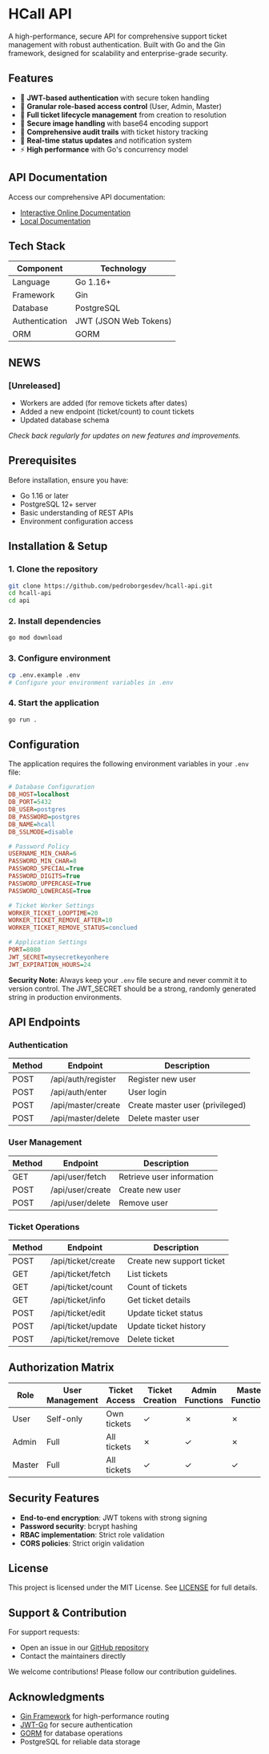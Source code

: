 # HCall API

A high-performance, secure API for comprehensive support ticket management with robust authentication. Built with Go and the Gin framework, designed for scalability and enterprise-grade security.

## Features

- 🔐 **JWT-based authentication** with secure token handling
- 👥 **Granular role-based access control** (User, Admin, Master)
- 🎫 **Full ticket lifecycle management** from creation to resolution
- 📸 **Secure image handling** with base64 encoding support
- 📝 **Comprehensive audit trails** with ticket history tracking
- 🔄 **Real-time status updates** and notification system
- ⚡ **High performance** with Go's concurrency model

## API Documentation

Access our comprehensive API documentation:

- [Interactive Online Documentation](https://pedroborgesdev.github.io/hcall-api)
- [Local Documentation](DOCUMENTATION.md)

## Tech Stack

| Component       | Technology                          |
|-----------------|-------------------------------------|
| Language        | Go 1.16+                           |
| Framework       | Gin                                 |
| Database        | PostgreSQL                          |
| Authentication  | JWT (JSON Web Tokens)               |
| ORM             | GORM                                |

## NEWS

### [Unreleased]
- Workers are added (for remove tickets after dates)
- Added a new endpoint (ticket/count) to count tickets
- Updated database schema

*Check back regularly for updates on new features and improvements.*

## Prerequisites

Before installation, ensure you have:

- Go 1.16 or later
- PostgreSQL 12+ server
- Basic understanding of REST APIs
- Environment configuration access

## Installation & Setup

### 1. Clone the repository
```bash
git clone https://github.com/pedroborgesdev/hcall-api.git
cd hcall-api
cd api
```

### 2. Install dependencies
```bash
go mod download
```

### 3. Configure environment
```bash
cp .env.example .env
# Configure your environment variables in .env
```

### 4. Start the application
```bash
go run .
```
## Configuration

The application requires the following environment variables in your `.env` file:

```ini
# Database Configuration
DB_HOST=localhost
DB_PORT=5432
DB_USER=postgres
DB_PASSWORD=postgres
DB_NAME=hcall
DB_SSLMODE=disable

# Password Policy
USERNAME_MIN_CHAR=6
PASSWORD_MIN_CHAR=8
PASSWORD_SPECIAL=True
PASSWORD_DIGITS=True
PASSWORD_UPPERCASE=True
PASSWORD_LOWERCASE=True

# Ticket Worker Settings
WORKER_TICKET_LOOPTIME=20
WORKER_TICKET_REMOVE_AFTER=10
WORKER_TICKET_REMOVE_STATUS=conclued

# Application Settings
PORT=8080
JWT_SECRET=mysecretkeyonhere
JWT_EXPIRATION_HOURS=24
```

**Security Note:** Always keep your `.env` file secure and never commit it to version control. The JWT_SECRET should be a strong, randomly generated string in production environments.

## API Endpoints

### Authentication
| Method | Endpoint                | Description                     |
|--------|-------------------------|---------------------------------|
| POST   | /api/auth/register      | Register new user               |
| POST   | /api/auth/enter         | User login                      |
| POST   | /api/master/create      | Create master user (privileged) |
| POST   | /api/master/delete      | Delete master user              |

### User Management
| Method | Endpoint                | Description                     |
|--------|-------------------------|---------------------------------|
| GET    | /api/user/fetch         | Retrieve user information       |
| POST   | /api/user/create        | Create new user                 |
| POST   | /api/user/delete        | Remove user                     |

### Ticket Operations
| Method | Endpoint                | Description                     |
|--------|-------------------------|---------------------------------|
| POST   | /api/ticket/create      | Create new support ticket       |
| GET    | /api/ticket/fetch       | List tickets                    |
| GET    | /api/ticket/count       | Count of tickets                |
| GET    | /api/ticket/info        | Get ticket details              |
| POST   | /api/ticket/edit        | Update ticket status            |
| POST   | /api/ticket/update      | Update ticket history           |
| POST   | /api/ticket/remove      | Delete ticket                   |

## Authorization Matrix

| Role  | User Management | Ticket Access | Ticket Creation | Admin Functions | Master Functions |
|-------|-----------------|---------------|------------------|-----------------|------------------|
| User  | Self-only       | Own tickets   | ✓                | ✗               | ✗                |
| Admin | Full            | All tickets   | ✗                | ✓               | ✗                |
| Master| Full            | All tickets   | ✓                | ✓               | ✓                |

## Security Features

- **End-to-end encryption**: JWT tokens with strong signing
- **Password security**: bcrypt hashing
- **RBAC implementation**: Strict role validation
- **CORS policies**: Strict origin validation

## License

This project is licensed under the MIT License. See [LICENSE](LICENSE) for full details.

## Support & Contribution

For support requests:
- Open an issue in our [GitHub repository](https://github.com/pedroborgesdev/hcall-api/issues)
- Contact the maintainers directly

We welcome contributions! Please follow our contribution guidelines.

## Acknowledgments

- [Gin Framework](https://gin-gonic.com/) for high-performance routing
- [JWT-Go](https://github.com/golang-jwt/jwt) for secure authentication
- [GORM](https://gorm.io/) for database operations
- PostgreSQL for reliable data storage